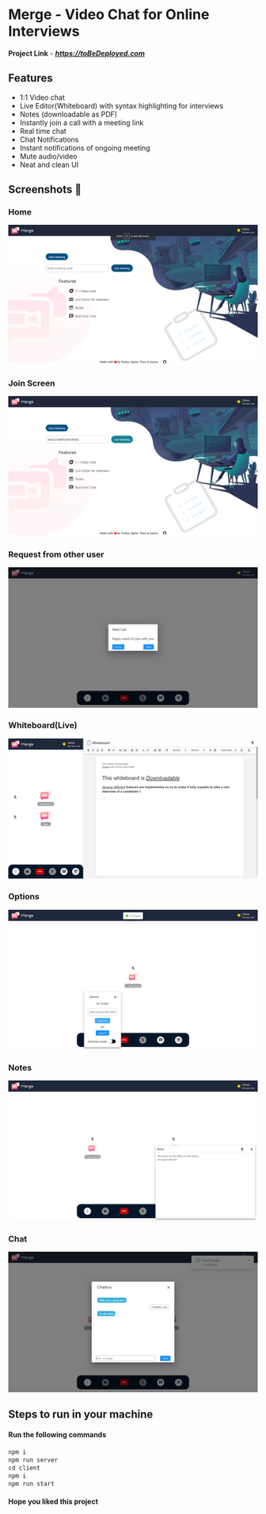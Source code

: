 # Merge - Video Chat for Online Interviews

**Project Link** - ***https://toBeDeployed.com***

## Features

- 1:1 Video chat
- Live Editor(Whiteboard) with syntax highlighting for interviews
- Notes (downloadable as PDF)
- Instantly join a call with a meeting link
- Real time chat
- Chat Notifications
- Instant notifications of ongoing meeting
- Mute audio/video
- Neat and clean UI

## Screenshots 📸

### Home

![Home](https://github.com/99SharmaTushar/Merge/blob/master/client/src/common/Screenshot%20(70).png)

### Join Screen

![Join Screen](https://github.com/99SharmaTushar/Merge/blob/master/client/src/common/Screenshot%20(72).png)

### Request from other user

![Request from other user](https://github.com/99SharmaTushar/Merge/blob/master/client/src/common/Screenshot%20(74).png)

### Whiteboard(Live)

![Whiteboard](https://github.com/99SharmaTushar/Merge/blob/master/client/src/common/Screenshot%20(77).png)

### Options

![Options](https://github.com/99SharmaTushar/Merge/blob/master/client/src/common/Screenshot%20(71).png)

### Notes

![Notes](https://github.com/99SharmaTushar/Merge/blob/master/client/src/common/Screenshot%20(76).png)

### Chat

![Chat](https://github.com/99SharmaTushar/Merge/blob/master/client/src/common/Screenshot%20(75).png)

## Steps to run in your machine

#### Run the following commands

```
npm i
npm run server
cd client
npm i
npm run start
```

#### Hope you liked this project
